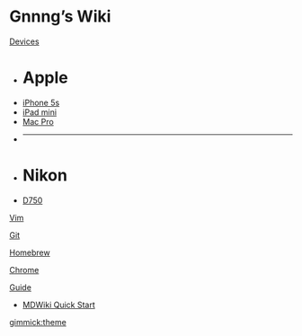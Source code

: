 # Gnnng’s Wiki

[Devices]()

- # Apple
- [iPhone 5s](iphone.md)
- [iPad mini](ipad.md)
- [Mac Pro](mac.md)
- *****
- # Nikon
- [D750](nikon.md)

[Vim](vim.md)

[Git](git.md)

[Homebrew](homebrew.md)

[Chrome](chrome.md)

[Guide]()

- [MDWiki Quick Start](mdwikiquickstart.md)

[gimmick:theme](readable)

